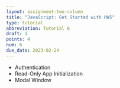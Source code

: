 ```yaml
---
layout: assignment-two-column
title: "JavaScript: Get Started with HW5"
type: tutorial
abbreviation: Tutorial 6
draft: 1
points: 4
num: 6
due_date: 2023-02-24
---
```


* Authentication
* Read-Only App Initialization
* Modal Window